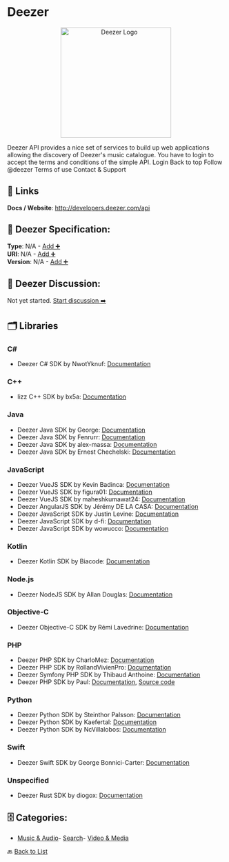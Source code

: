 # Deezer
<p align="center">
    <img width="256" src="https://raw.githubusercontent.com/apis-list/apis-list/main/apis/deezer/logo_256x256.png" alt="Deezer Logo"/>
</p>
Deezer API provides a nice set of services to build up web applications allowing the discovery of Deezer's music catalogue.  You have to login to accept the terms and conditions of the simple API.  Login Back to top Follow @deezer Terms of use Contact & Support

##  🔗 Links
**Docs / Website**: http://developers.deezer.com/api

## 🧬 Deezer Specification:
**Type**: N/A - [Add ➕](https://github.com/apis-list/apis-list/edit/main/apis.yaml#4915)  
**URI**: N/A - [Add ➕](https://github.com/apis-list/apis-list/edit/main/apis.yaml#4915)  
**Version**: N/A - [Add ➕](https://github.com/apis-list/apis-list/edit/main/apis.yaml#4915)

## 💬 Deezer Discussion:
Not yet started. [Start discussion ➡️](https://github.com/apis-list/apis-list/discussions/new)

## 🗂️ Libraries
### C#
- Deezer C# SDK by NwotYknuf: [Documentation](https://github.com/NwotYknuf/deezerReaper)
### C++
- lizz C++ SDK by bx5a: [Documentation](https://github.com/bx5a/lizz)
### Java
- Deezer Java SDK by George: [Documentation](https://github.com/GeorgeII/deezer-api-wrapper)
- Deezer Java SDK by Fenrurr: [Documentation](https://github.com/Fenrurr/SimpleDeezerApi)
- Deezer Java SDK by alex-massa: [Documentation](https://github.com/alex-massa/deezer-api)
- Deezer Java SDK by Ernest Chechelski: [Documentation](https://github.com/ernichechelski/DeezerMusicTour)
### JavaScript
- Deezer VueJS SDK by Kevin Badinca: [Documentation](https://github.com/kainister/deezweb)
- Deezer VueJS SDK by figura01: [Documentation](https://github.com/figura01/api-deezer-vujes)
- Deezer VueJS SDK by maheshkumawat24: [Documentation](https://github.com/maheshkumawat24/deezer-vue)
- Deezer AngularJS SDK by Jérémy DE LA CASA: [Documentation](https://github.com/jeremydelacasa/angular-deezer-api)
- Deezer JavaScript SDK by Justin Levine: [Documentation](https://github.com/jclevine/real-deezer-api)
- Deezer JavaScript SDK by d-fi: [Documentation](https://github.com/d-fi/deezer-request2)
- Deezer JavaScript SDK by wowucco: [Documentation](https://github.com/wowucco/deezer-api)
### Kotlin
- Deezer Kotlin SDK by Biacode: [Documentation](https://github.com/Biacode/jdeezer)
### Node.js
- Deezer NodeJS SDK by Allan Douglas: [Documentation](https://github.com/AllanDouglas/api-deezer-node-example)
### Objective-C
- Deezer Objective-C SDK by Rémi Lavedrine: [Documentation](https://github.com/Shosta/deezer-search-artist)
### PHP
- Deezer PHP SDK by CharloMez: [Documentation](https://github.com/CharloMez/charlo-deezer-api)
- Deezer PHP SDK by RollandVivienPro: [Documentation](https://github.com/RollandVivienPro/deezer-notif-api)
- Deezer Symfony PHP SDK by Thibaud Anthoine: [Documentation](https://github.com/thibaudanthoine/deezer-api-console)
- Deezer PHP SDK by Paul: [Documentation](https://github.com/PouleR/deezer-api), [Source code](https://packagist.org/packages/pouler/deezer-api)
### Python
- Deezer Python SDK by Steinthor Palsson: [Documentation](https://github.com/steinitzu/pydeezer)
- Deezer Python SDK by Kaefertal: [Documentation](https://github.com/Kaefertal/Deezer-API-data-exporter)
- Deezer Python SDK by NcVillalobos: [Documentation](https://github.com/NcVillalobos/DeezerPy)
### Swift
- Deezer Swift SDK by George Bonnici-Carter: [Documentation](https://github.com/GeorgeB123/Song_Search)
### Unspecified
- Deezer Rust SDK by diogox: [Documentation](https://github.com/diogox/deezer_metadata)


## 🗄️ Categories:
- [Music & Audio](https://github.com/apis-list/apis-list#music--audio-)- [Search](https://github.com/apis-list/apis-list#search-)- [Video & Media](https://github.com/apis-list/apis-list#video--media-)

🔙  [Back to List](https://github.com/apis-list/apis-list)
